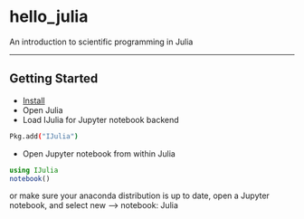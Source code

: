 # hello_julia

An introduction to scientific programming in Julia

------

## Getting Started
* [Install](http://julialang.org/downloads/)
* Open Julia
* Load IJulia for Jupyter notebook backend
```bash
Pkg.add("IJulia")
```
* Open Jupyter notebook from within Julia
```julia
using IJulia
notebook()
```
or make sure your anaconda distribution is up to date, open a Jupyter notebook, and select new --> notebook: Julia
